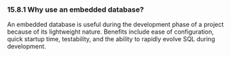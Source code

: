 ### 15.8.1 Why use an embedded database?

An embedded database is useful during the development phase of a project because of its lightweight nature. Benefits include ease of configuration, quick startup time, testability, and the ability to rapidly evolve SQL during development.

